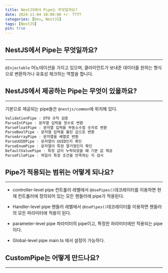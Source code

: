```yaml
---
title: NestJS에서 Pipe는 무엇일까요?
date: 2024-11-04 10:00:00 +/- TTTT
categories: [Dev, NestJS]
tags: [NestJS]
pin: true
---
```


## NestJS에서 Pipe는 무엇일까요?

---

`@Injectable` 어노테이션을 가지고 있으며, 클라이언트가 보내준 데이터를 원하는 형식으로 변환하거나 유효성 체크하는 역할을 합니다.

## NestJS에서 제공하는 Pipe는 무엇이 있을까요?

---

기본으로 제공되는 pipe들은 `@nestjs/common`에 위치해 있다.

```java
ValidationPipe : DTO 규칙 검증
ParseIntPipe : 문자열 입력을 정수로 변환
ParseFloatPipe : 문자열 입력을 부동소수점 숫자로 변환
ParseBoolPipe : 문자열 입력을 불린 값으로 변환
ParseArrayPipe : 문자열을 배열로 변환
ParseUUIDPipe : 문자열이 UUID인지 확인
ParseEnumPipe : 문자열이 특정 열거형인지 확인
DefaultValuePipe : 특정 값이 누락되었을 떄 기본 값 제공
ParseFilePipe : 파일이 특정 조건을 만족하는 지 검사
```

## Pipe가 적용되는 범위는 어떻게 되나요?

---

- controller-level pipe
  컨트롤러 레벨에서 `@UsePipes()`데코레이터를 이용하면 현재 컨트롤러에 정의되어 있는 모든 핸들러에 pipe가 적용된다.

- Handler-level pipe
  핸들러 레벨에서 `@UsePipes()`데코레이터를 이용하면 핸들러의 모든 파라미터에 적용이 된다.

- parameter-level pipe
  파라미터의 pipe이고, 특정한 파라미터에만 적용되는 pipe이다.

- Global-level pipe
  main.ts 에서 설정이 가능하다.

## CustomPipe는 어떻게 만드나요?

---
